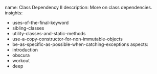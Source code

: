 name: Class Dependency II
description: More on class dependencies.
insights:
  - uses-of-the-final-keyword
  - sibling-classes
  - utility-classes-and-static-methods
  - use-a-copy-constructor-for-non-immutable-objects
  - be-as-specific-as-possible-when-catching-exceptions
aspects:
  - introduction
  - obscura
  - workout
  - deep

